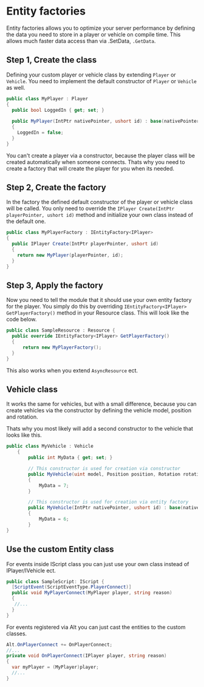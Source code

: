 # Entity factories

Entity factories allows you to optimize your server performance by defining the data you need to store in a player or vehicle on compile time. This allows much faster data access than via .SetData, ```.GetData```.

## Step 1, Create the class

Defining your custom player or vehicle class by extending ```Player``` or ```Vehicle```.
You need to implement the default constructor of ```Player``` or ```Vehicle``` as well. 

```csharp
public class MyPlayer : Player
{
  public bool LoggedIn { get; set; }
  
  public MyPlayer(IntPtr nativePointer, ushort id) : base(nativePointer, id)
  {
    LoggedIn = false;
  }
}
```

You can't create a player via a constructor, because the player class will be created automatically when someone connects.
Thats why you need to create a factory that will create the player for you when its needed.

## Step 2, Create the factory

In the factory the defined default constructor of the player or vehicle class will be called.
You only need to override the ```IPlayer Create(IntPtr playerPointer, ushort id)``` method and initialize your own class instead of the default one.

```csharp
public class MyPlayerFactory : IEntityFactory<IPlayer>
{
  public IPlayer Create(IntPtr playerPointer, ushort id)
  {
    return new MyPlayer(playerPointer, id);
  }
}
```

## Step 3, Apply the factory

Now you need to tell the module that it should use your own entity factory for the player.
You simply do this by overriding ```IEntityFactory<IPlayer> GetPlayerFactory()``` method in your Resource class.
This will look like the code below.

```csharp
public class SampleResource : Resource {
  public override IEntityFactory<IPlayer> GetPlayerFactory()
  {
      return new MyPlayerFactory();
  }
}
```

This also works when you extend ```AsyncResource``` ect.

## Vehicle class

It works the same for vehicles, but with a small difference, because you can create vehicles via the constructor by defining the vehicle model, position and rotation.

Thats why you most likely will add a second constructor to the vehicle that looks like this.

```csharp
public class MyVehicle : Vehicle
    {
        public int MyData { get; set; }

        // This constructor is used for creation via constructor
        public MyVehicle(uint model, Position position, Rotation rotation) : base(model, position, rotation)
        {
            MyData = 7;
        }

        // This constructor is used for creation via entity factory
        public MyVehicle(IntPtr nativePointer, ushort id) : base(nativePointer, id)
        {
            MyData = 6;
        }
}
```

## Use the custom Entity class

For events inside IScript class you can just use your own class instead of IPlayer/IVehicle ect.

```csharp
public class SampleScript: IScript {
  [ScriptEvent(ScriptEventType.PlayerConnect)]
  public void MyPlayerConnect(MyPlayer player, string reason)
  {
   //...
  }
}
```

For events registered via Alt you can just cast the entities to the custom classes.

```csharp
Alt.OnPlayerConnect += OnPlayerConnect;
//...
private void OnPlayerConnect(IPlayer player, string reason)
{
  var myPlayer = (MyPlayer)player;
  //...
}
```
